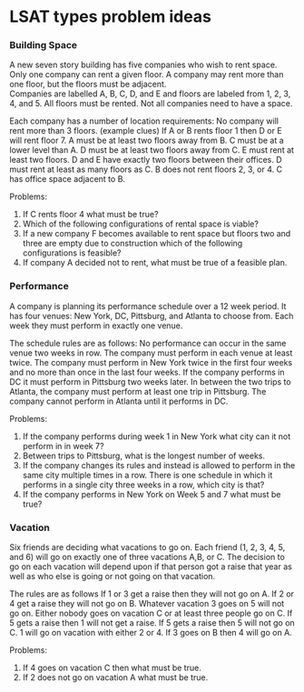 # LSAT types problem ideas

### Building Space
A new seven story building has five companies who wish to rent space. Only one company can rent a given floor. 
A company may rent more than one floor, but the floors must be adjacent.  
Companies are labelled A, B, C, D, and E and floors are labeled from 1, 2, 3, 4, and 5.
All floors must be rented. Not all companies need to have a space.

Each company has a number of location requirements:
No company will rent more than 3 floors. (example clues)
If A or B rents floor 1 then D or E will rent floor 7.
A must be at least two floors away from B.
C must be at a lower level than A.
D must be at least two floors away from C.
E must rent at least two floors.
D and E have exactly two floors between their offices.
D must rent at least as many floors as C.
B does not rent floors 2, 3, or 4.
C has office space adjacent to B.

Problems:
1. If C rents floor 4 what must be true?
2. Which of the following configurations of rental space is viable?
3. If a new company F becomes available to rent space but floors two and three are empty due to construction which of the following configurations is feasible?
4. If company A decided not to rent, what must be true of a feasible plan.

### Performance
A company is planning its performance schedule over a 12 week period. 
It has four venues: New York, DC, Pittsburg, and Atlanta to choose from.
Each week they must perform in exactly one venue. 

The schedule rules are as follows:
No performance can occur in the same venue two weeks in row.
The company must perform in each venue at least twice.
The company must perform in New York twice in the first four weeks and no more than once in the last four weeks.
If the company performs in DC it must perform in Pittsburg two weeks later.
In between the two trips to Atlanta, the company must perform at least one trip in Pittsburg.
The company cannot perform in Atlanta until it performs in DC.

Problems:
1. If the company performs during week 1 in New York what city can it not perform in in week 7?
2. Between trips to Pittsburg, what is the longest number of weeks.
3. If the company changes its rules and instead is allowed to perform in the same city multiple times in a row. There is one schedule in which it performs in a single city three weeks in a row, which city is that?
4. If the company performs in New York on Week 5 and 7 what must be true?

### Vacation
Six friends are deciding what vacations to go on. Each friend (1, 2, 3, 4, 5, and 6) will go on exactly one of three vacations A,B, or C. The decision to go on each vacation will depend upon if that person got a raise that year as well as who else is going or not going on that vacation.

The rules are as follows
If 1 or 3 get a raise then they will not go on A.
If 2 or 4 get a raise they will not go on B.
Whatever vacation 3 goes on 5 will not go on.
Either nobody goes on vacation C or at least three people go on C.
If 5 gets a raise then 1 will not get a raise.
If 5 gets a raise then 5 will not go on C.
1 will go on vacation with either 2 or 4.
If 3 goes on B then 4 will go on A.

Problems:
1. If 4 goes on vacation C then what must be true.
2. If 2 does not go on vacation A what must be true.
